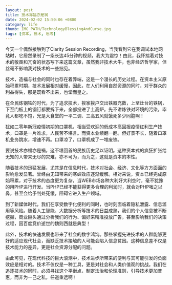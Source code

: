 ```yaml
---
layout: post
title: 技术亦福亦是祸
date: 2024-02-02 15:50:06 +0800
category: life
thumb: IMG_PATH/TechnologyBlessingAndCurse.jpg
tags: [资本, 技术, 思考]
---
```


今天一个偶然接触到了Clarity Session Recording，当我看到它在我调试本地网站时，它居然录制了一条长达45分钟的视频，我大为震惊！由此，我怀揣着对技术的敬畏和亢奋的状态写下来这篇文章，虽然我非技术大牛，也非经济哲学家，但丝毫不影响我对技术的一些拙见。

技术，造福与社会的同时也存在着弊端，这是一个漫长的历史过程。在资本主义原始积累时期，技术发展相对缓慢，因此，在人们利用自然资源的同时，对于群众的利益得失，那是既看不出来，也堂而皇之。

在全民炼钢铁的时代，为了追求技术，挨家挨户交出铁器充数，上至灶台的铁锅，下至门板上的钢钉都要拆下来，全部投进了土高炉。先不讲炼铁对环境的污染，毕竟人都吃不饱，光是大食堂的一平二调、三高五风就饿死多少同胞啊！

犹如二零年新冠疫情初期的口罩机，相当受欢迎的低成本高回报疫情红利生产技术，口罩是一片难求，人民苦不堪言。而资本业绩翻一翻。但好景不长，随着口罩机业务跳水，增速不再。口罩凉了，口罩机成了一堆废铁。

要说技术亦福亦是祸，这不堪回首的民族历史足以证明。这种资本式的疯狂扩张给无知的人带来无尽的灾难，亦不可为，而为之，这就是资本的本性。

随着技术的迅猛发展，尤其是在信息时代，技术对社会、经济、文化等方方面面的影响愈发显著。曾经由无知带来的寒蝉效应逐渐缓解。相对来说，资本已经完成原始积累，对于技术的态度更为复杂，当WEB市场各种大利好大利空时，毫不犹豫的用PHP进行开发。当PHP已经不能获得更多合理的利润时，就会对PHP嗤之以鼻，甚至会给予判处死缓，阻碍它进入生产领域。

到了新媒体时代，我们在享受数字化便利的同时，也时刻面临着隐私泄露、信息滥用等风险。随着人工智能、大数据分析等技术的日益成熟，我们的个人信息被不断挖掘，商业巨头通过分析我们的行为、偏好来精准投放广告，甚至影响我们的决策过程，因百度竞价逝世的魏则西就是典型！

此外，技术的快速发展也带来了社会的数字鸿沟。那些掌握先进技术的人群能够更好的适应现代社会，而缺乏技术接触的人可能会陷入信息贫困。这种信息差不仅是技术能力的差异，更是社会资源分配的问题。

由此可见，在现代科技的巨大浪潮中，技术进步所带来的便利与其可能引发的负面效应是相对的。技术不仅仅是一种工具，更是对社会和人类价值观的挑战。我们在追逐技术的同时，必须寻找这个平衡点，制定法治和伦理准则，引导技术更加普惠，而非为一己之私，任道重远啊！